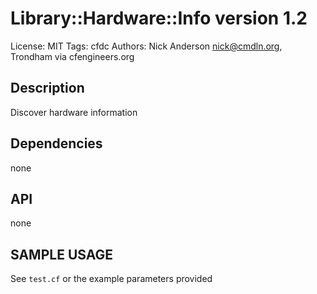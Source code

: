# Library::Hardware::Info version 1.2

License: MIT
Tags: cfdc
Authors: Nick Anderson <nick@cmdln.org>, Trondham via cfengineers.org

## Description
Discover hardware information

## Dependencies
none

## API
none

## SAMPLE USAGE
See `test.cf` or the example parameters provided

